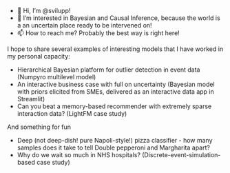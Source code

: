 - 👋 Hi, I’m @svilupp!
- 👀 I’m interested in Bayesian and Causal Inference, because the world is a an uncertain place ready to be intervened on!
- 📫 How to reach me? Probably the best way is right here!

I hope to share several examples of interesting models that I have worked in my personal capacity:
- Hierarchical Bayesian platform for outlier detection in event data (Numpyro multilevel model)
- An interactive business case with full on uncertainty (Bayesian model with priors elicited from SMEs, delivered as an interactive data app in Streamlit)
- Can you beat a memory-based recommender with extremely sparse interaction data? (LightFM case study)

And something for fun
- Deep (not deep-dish! pure Napoli-style!) pizza classifier - how many samples does it take to tell Double pepperoni and Margharita apart?
- Why do we wait so much in NHS hospitals? (Discrete-event-simulation-based case study)
